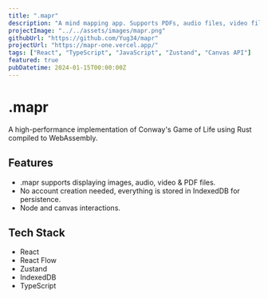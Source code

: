 ```yaml
---
title: ".mapr"
description: "A mind mapping app. Supports PDFs, audio files, video files, images, text nodes and such."
projectImage: "../../assets/images/mapr.png"
githubUrl: "https://github.com/Yug34/mapr"
projectUrl: "https://mapr-one.vercel.app/"
tags: ["React", "TypeScript", "JavaScript", "Zustand", "Canvas API"]
featured: true
pubDatetime: 2024-01-15T00:00:00Z
---
```


# .mapr

A high-performance implementation of Conway's Game of Life using Rust compiled to WebAssembly.

## Features

- .mapr supports displaying images, audio, video & PDF files.
- No account creation needed, everything is stored in IndexedDB for persistence.
- Node and canvas interactions.

## Tech Stack

- React
- React Flow
- Zustand
- IndexedDB
- TypeScript
